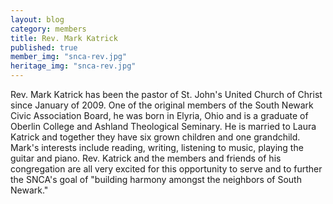 ```yaml
---
layout: blog
category: members
title: Rev. Mark Katrick
published: true
member_img: "snca-rev.jpg"
heritage_img: "snca-rev.jpg"
---
```


Rev. Mark Katrick has been the pastor of St. John's United Church of Christ since January of 2009. One of the original members of the South Newark Civic Association Board, he was born in Elyria, Ohio and is a graduate of Oberlin College and Ashland Theological Seminary. He is married to Laura Katrick and together they have six grown children and one grandchild. Mark's interests include reading, writing, listening to music, playing the guitar and piano. Rev. Katrick and the members and friends of his congregation are all very excited for this opportunity to serve and to further the SNCA's goal of "building harmony amongst the neighbors of South Newark."